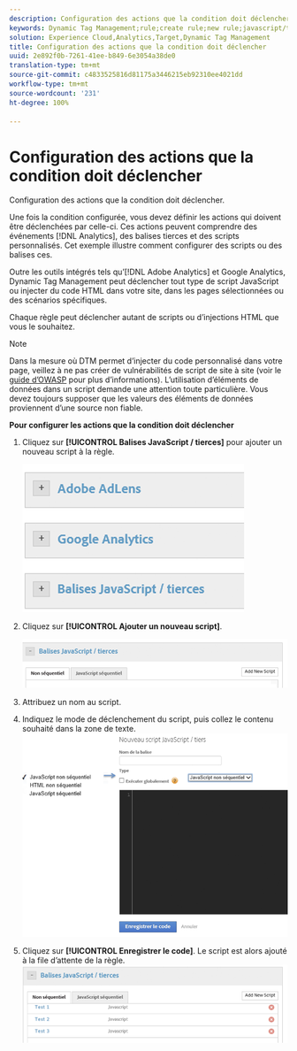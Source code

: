 ```yaml
---
description: Configuration des actions que la condition doit déclencher.
keywords: Dynamic Tag Management;rule;create rule;new rule;javascript/third party tags;set up actions for condition;add new script;non-sequential javascript;sequential javascript;non-sequential html
solution: Experience Cloud,Analytics,Target,Dynamic Tag Management
title: Configuration des actions que la condition doit déclencher
uuid: 2e892f0b-7261-41ee-b849-6e3054a38de0
translation-type: tm+mt
source-git-commit: c4833525816d81175a3446215eb92310ee4021dd
workflow-type: tm+mt
source-wordcount: '231'
ht-degree: 100%

---
```



# Configuration des actions que la condition doit déclencher

Configuration des actions que la condition doit déclencher.

Une fois la condition configurée, vous devez définir les actions qui doivent être déclenchées par celle-ci. Ces actions peuvent comprendre des événements [!DNL Analytics], des balises tierces et des scripts personnalisés. Cet exemple illustre comment configurer des scripts ou des balises ces.

Outre les outils intégrés tels qu’[!DNL Adobe Analytics] et Google Analytics, Dynamic Tag Management peut déclencher tout type de script JavaScript ou injecter du code HTML dans votre site, dans les pages sélectionnées ou des scénarios spécifiques.

Chaque règle peut déclencher autant de scripts ou d’injections HTML que vous le souhaitez.

>[!NOTE]
>
>Dans la mesure où DTM permet d’injecter du code personnalisé dans votre page, veillez à ne pas créer de vulnérabilités de script de site à site (voir le [guide d’OWASP](https://www.owasp.org/index.php/Cross-site_Scripting_(XSS)) pour plus d’informations). L’utilisation d’éléments de données dans un script demande une attention toute particulière. Vous devez toujours supposer que les valeurs des éléments de données proviennent d’une source non fiable.

**Pour configurer les actions que la condition doit déclencher**

1. Cliquez sur **[!UICONTROL Balises JavaScript / tierces]** pour ajouter un nouveau script à la règle.

   ![](assets/scripts-actions.png)

1. Cliquez sur **[!UICONTROL Ajouter un nouveau script]**.

   ![](assets/scripts-actions2.png)

1. Attribuez un nom au script.
1. Indiquez le mode de déclenchement du script, puis collez le contenu souhaité dans la zone de texte. ![](assets/scripts-actions3.png)

1. Cliquez sur **[!UICONTROL Enregistrer le code]**. Le script est alors ajouté à la file d’attente de la règle. ![](assets/scripts-actions4.png)


